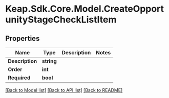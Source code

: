 # Keap.Sdk.Core.Model.CreateOpportunityStageCheckListItem

## Properties

Name | Type | Description | Notes
------------ | ------------- | ------------- | -------------
**Description** | **string** |  | 
**Order** | **int** |  | 
**Required** | **bool** |  | 

[[Back to Model list]](../README.md#documentation-for-models) [[Back to API list]](../README.md#documentation-for-api-endpoints) [[Back to README]](../README.md)

